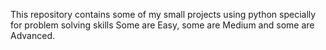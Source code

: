 This repository contains some of my small projects using python specially for problem solving skills
Some are Easy, some are Medium and some are Advanced.
